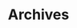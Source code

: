 ---
layout: "archives"
title: "Archives"
description: "Hey, this is Archives."
header-img: "img/tag-bg.jpg"
---
